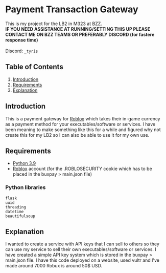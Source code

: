 # Payment Transaction Gateway
This is my project for the LB2 in M323 at BZZ.<br>
**IF YOU NEED ASSISTANCE AT RUNNING/SETTING THIS UP PLEASE CONTACT ME ON BZZ TEAMS OR PREFERABLY DISCORD (for fastere response time)**
<br><br>
Discord: `_tyris`
## Table of Contents
1. [Introduction](#introduction)
2. [Requirements](#requirements)
3. [Explanation](#Explanation)

## Introduction
This is a payment gateway for [Roblox](https://roblox.com) which takes their in-game currency as a payment method for your executables/software or services.
I have been meaning to make something like this for a while and figured why not create this for my LB2 so I can also be able to use it for my own use.

## Requirements
- [Python 3.9](https://www.python.org/downloads/)
- [Roblox](https://roblox.com) account (for the .ROBLOSECURITY cookie which has to be placed in the buxpay > main.json file)

### Python libraries
```
flask 
uuid
threading
datetime
beautifulsoup
```

## Explanation
I wanted to create a service with API keys that I can sell to others so they can use my service to sell their own executables/software or services.
I have created a simple API key system which is stored in the buxpay > main.json file.
I have this code deployed on a website, used vultr and I've made around 7000 Robux is around 50$ USD.
